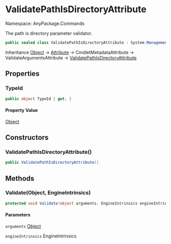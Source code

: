 # ValidatePathIsDirectoryAttribute

Namespace: AnyPackage.Commands

The path is directory parameter validator.

```csharp
public sealed class ValidatePathIsDirectoryAttribute : System.Management.Automation.ValidateArgumentsAttribute
```

Inheritance [Object](https://docs.microsoft.com/en-us/dotnet/api/system.object) → [Attribute](https://docs.microsoft.com/en-us/dotnet/api/system.attribute) → CmdletMetadataAttribute → ValidateArgumentsAttribute → [ValidatePathIsDirectoryAttribute](./anypackage.commands.validatepathisdirectoryattribute.md)

## Properties

### **TypeId**

```csharp
public object TypeId { get; }
```

#### Property Value

[Object](https://docs.microsoft.com/en-us/dotnet/api/system.object)<br>

## Constructors

### **ValidatePathIsDirectoryAttribute()**

```csharp
public ValidatePathIsDirectoryAttribute()
```

## Methods

### **Validate(Object, EngineIntrinsics)**

```csharp
protected void Validate(object arguments, EngineIntrinsics engineIntrinsics)
```

#### Parameters

`arguments` [Object](https://docs.microsoft.com/en-us/dotnet/api/system.object)<br>

`engineIntrinsics` EngineIntrinsics<br>
